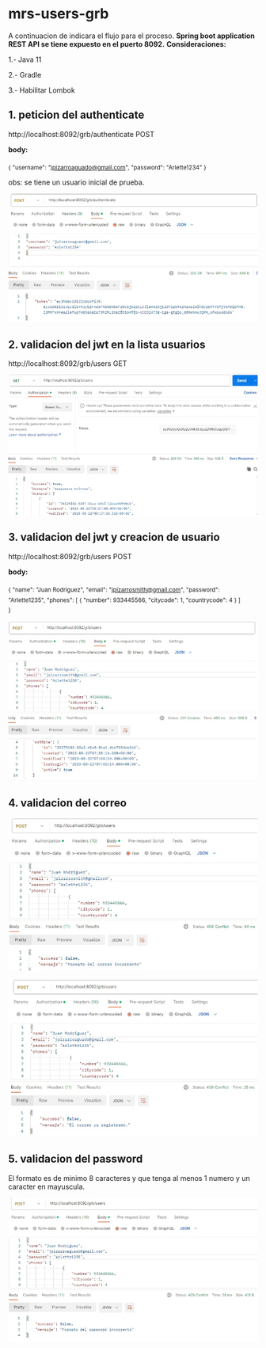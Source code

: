 # mrs-users-grb
A continuacion de indicara el flujo para el proceso.
**Spring boot application  REST API  se tiene expuesto en el puerto 8092.**
**Consideraciones:**

1.- Java 11

2.- Gradle

3.- Habilitar Lombok

## 1. peticion del authenticate 
http://localhost:8092/grb/authenticate POST

**body:**

<sub>{
"username": "jpizarroaguado@gmail.com",
"password": "Arlette1234"
}
</sub>

 obs: se tiene un usuario inicial de prueba.
 
 ![Diagram](./src/main/resources/user_paso1.jpg "Diagram")

## 2. validacion del jwt en la lista usuarios 
http://localhost:8092/grb/users  GET

 ![Diagram](./src/main/resources/user_paso2.jpg "Diagram")
## 3. validacion del jwt y creacion de  usuario 
http://localhost:8092/grb/users POST

**body:**

<sub>{
"name": "Juan Rodriguez",
"email": "jpizarrosmith@gmail.com",
"password": "Arlette1235",
"phones": [
               {
                    "number": 933445566,
                    "citycode": 1,
                    "countrycode": 4
                }
           ]        
}
</sub>

 ![Diagram](./src/main/resources/user_paso3.jpg "Diagram")


 ## 4. validacion del correo
 ![Diagram](./src/main/resources/user_paso4.jpg "Diagram")

 ![Diagram](./src/main/resources/user_paso5.jpg "Diagram")

  ## 5. validacion del password
  El formato es de minimo 8 caracteres y que tenga al menos 1 numero y un caracter en mayuscula.
  
   ![Diagram](./src/main/resources/user_paso6.jpg "Diagram")

